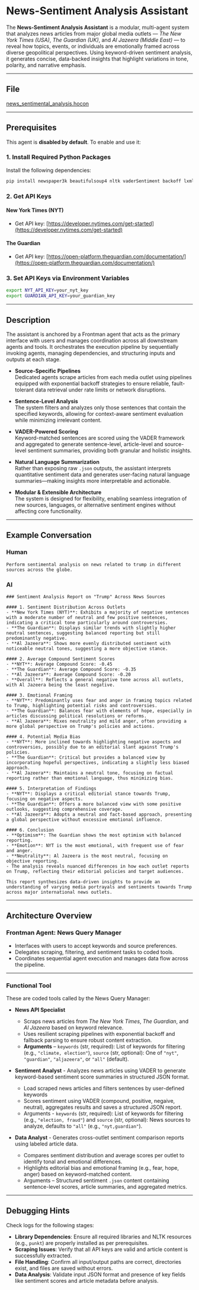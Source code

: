 # News-Sentiment Analysis Assistant

The **News-Sentiment Analysis Assistant** is a modular, multi-agent system that analyzes news articles from major global media outlets — *The New York Times (USA)*, 
*The Guardian (UK)*, and *Al Jazeera (Middle East)* — to reveal how topics, events, or individuals are emotionally framed across diverse geopolitical perspectives. Using keyword-driven sentiment analysis, it generates concise, data-backed insights that highlight variations in tone, polarity, and narrative emphasis.

---

## File

[news_sentimental_analysis.hocon](../../registries/news_sentimental_analysis.hocon)

---
## Prerequisites

This agent is **disabled by default**. To enable and use it:

### 1. Install Required Python Packages

Install the following dependencies:
```bash
pip install newspaper3k beautifulsoup4 nltk vaderSentiment backoff lxml
```
### 2. Get API Keys

#### New York Times (NYT)
- Get API key: [https://developer.nytimes.com/get-started](https://developer.nytimes.com/get-started)

#### The Guardian
- Get API key: [https://open-platform.theguardian.com/documentation/](https://open-platform.theguardian.com/documentation/)

### 3. Set API Keys via Environment Variables

```bash
export NYT_API_KEY=your_nyt_key
export GUARDIAN_API_KEY=your_guardian_key
```

---

## Description

The assistant is anchored by a Frontman agent that acts as the primary interface with users and manages coordination across all downstream agents and tools. 
It orchestrates the execution pipeline by sequentially invoking agents, managing dependencies, and structuring inputs and outputs at each stage.

- **Source-Specific Pipelines**  
  Dedicated agents scrape articles from each media outlet using pipelines equipped with exponential backoff strategies to ensure reliable, fault-tolerant data retrieval under rate limits or network disruptions.

- **Sentence-Level Analysis**  
  The system filters and analyzes only those sentences that contain the specified keywords, allowing for context-aware sentiment evaluation while minimizing irrelevant content.

- **VADER-Powered Scoring**  
  Keyword-matched sentences are scored using the VADER framework and aggregated to generate sentence-level, article-level and source-level sentiment summaries, providing both granular and holistic insights.

- **Natural Language Summarization**  
  Rather than exposing raw `.json` outputs, the assistant interprets quantitative sentiment data and generates user-facing natural language summaries—making insights more interpretable and actionable.

- **Modular & Extensible Architecture**  
  The system is designed for flexibility, enabling seamless integration of new sources, languages, or alternative sentiment engines without affecting core functionality.

---

## Example Conversation

### Human

```text
Perform sentimental analysis on news related to trump in different sources across the globe.
```

### AI

```text
### Sentiment Analysis Report on "Trump" Across News Sources

#### 1. Sentiment Distribution Across Outlets
- **New York Times (NYT)**: Exhibits a majority of negative sentences with a moderate number of neutral and few positive sentences, indicating a critical tone particularly around controversies.
- **The Guardian**: Displays similar trends with slightly higher neutral sentences, suggesting balanced reporting but still predominantly negative.
- **Al Jazeera**: Shows more evenly distributed sentiment with noticeable neutral tones, suggesting a more objective stance.

#### 2. Average Compound Sentiment Scores
- **NYT**: Average Compound Score: -0.45
- **The Guardian**: Average Compound Score: -0.35
- **Al Jazeera**: Average Compound Score: -0.20
- **Overall**: Reflects a general negative tone across all outlets, with Al Jazeera being the least negative.

#### 3. Emotional Framing
- **NYT**: Predominantly uses fear and anger in framing topics related to Trump, highlighting potential risks and controversies.
- **The Guardian**: Balances fear with elements of hope, especially in articles discussing political resolutions or reforms.
- **Al Jazeera**: Mixes neutrality and mild anger, often providing a more global perspective on Trump's policies and actions.

#### 4. Potential Media Bias
- **NYT**: More inclined towards highlighting negative aspects and controversies, possibly due to an editorial slant against Trump's policies.
- **The Guardian**: Critical but provides a balanced view by incorporating hopeful perspectives, indicating a slightly less biased approach.
- **Al Jazeera**: Maintains a neutral tone, focusing on factual reporting rather than emotional language, thus minimizing bias.

#### 5. Interpretation of Findings
- **NYT**: Displays a critical editorial stance towards Trump, focusing on negative aspects.
- **The Guardian**: Offers a more balanced view with some positive outlooks, suggesting comprehensive coverage.
- **Al Jazeera**: Adopts a neutral and fact-based approach, presenting a global perspective without excessive emotional influence.

#### 6. Conclusion
- **Optimism**: The Guardian shows the most optimism with balanced reporting.
- **Emotion**: NYT is the most emotional, with frequent use of fear and anger.
- **Neutrality**: Al Jazeera is the most neutral, focusing on objective reporting.
- The analysis reveals nuanced differences in how each outlet reports on Trump, reflecting their editorial policies and target audiences.

This report synthesizes data-driven insights to provide an understanding of varying media portrayals and sentiments towards Trump across major international news outlets.
```

---

## Architecture Overview

### Frontman Agent: News Query Manager

- Interfaces with users to accept keywords and source preferences.  
- Delegates scraping, filtering, and sentiment tasks to coded tools.  
- Coordinates sequential agent execution and manages data flow across the pipeline.

---

### Functional Tool

These are coded tools called by the News Query Manager:

- **News API Specialist**
  - Scraps news articles from *The New York Times*, *The Guardian*, and *Al Jazeera* based on keyword relevance.
  - Uses resilient scraping pipelines with exponential backoff and fallback parsing to ensure robust content extraction.
  - **Arguments** – `keywords` (str, required): List of keywords for filtering (e.g., `"climate, election"`), `source` (str, optional): One of `"nyt"`, `"guardian"`, `"aljazeera"`, or `"all"` (default).


- **Sentiment Analyst** - Analyzes news articles using VADER to generate keyword-based sentiment score summaries in structured JSON format.
  - Load scraped news articles and filters sentences by user-defined keywords
  - Scores sentiment using VADER (compound, positive, negaive, neutral), aggregates results and saves a structured JSON report.
  - Arguments - `keywords` (str, required): List of keywords for filtering (e.g., `"election, fraud"`) and `source` (str, optional): News sources to analyze, defaults to `"all"` (e.g., `"nyt,guardian"`). 
      
- **Data Analyst** - Generates cross-outlet sentiment comparison reports using labeled article data.
  - Compares sentiment distribution and average scores per outlet to identify tonal and emotional differences.
  - Highlights editorial bias and emotional framing (e.g., fear, hope, anger) based on keyword-matched content.
  - Arguments – Structured sentiment `.json` content containing sentence-level scores, article summaries, and aggregated metrics.

---

## Debugging Hints

Check logs for the following stages:

- **Library Dependencies**: Ensure all required libraries and NLTK resources (e.g., `punkt`) are properly installed as per prerequisites.
- **Scraping Issues**: Verify that all API keys are valid and article content is successfully extracted.
- **File Handling**: Confirm all input/output paths are correct, directories exist, and files are saved without errors.
- **Data Analysis**: Validate input JSON format and presence of key fields like sentiment scores and article metadata before analysis.
